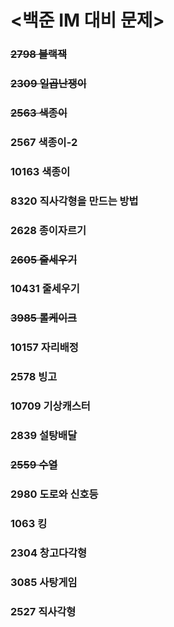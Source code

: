 # <백준 IM 대비 문제>
### ~~2798 블랙잭~~
### ~~2309 일곱난쟁이~~
### ~~2563 색종이~~
### 2567 색종이-2
### 10163 색종이
### 8320 직사각형을 만드는 방법
### 2628 종이자르기
### ~~2605 줄세우기~~
### 10431 줄세우기
### ~~3985 롤케이크~~
### 10157 자리배정
### 2578 빙고
### 10709 기상캐스터
### 2839 설탕배달
### ~~2559 수열~~
### 2980 도로와 신호등
### 1063 킹
### 2304 창고다각형
### 3085 사탕게임
### 2527 직사각형